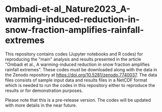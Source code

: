 # Ombadi-et-al_Nature2023_A-warming-induced-reduction-in-snow-fraction-amplifies-rainfall-extremes

This repository contains codes (Jupyter notebooks and R codes) for reproducing the "main" analysis and results presented in the article 
"Ombadi et al., A warming-induced reduction in snow fraction amplifies rainfall extremes". These codes must be downloaded along with the data 
in the Zenodo repository at https://doi.org/10.5281/zenodo.7740037. The data files consists of sample input data and results files in a NetCDF format 
which is needed to run the codes in this repository either to reproduce the results or for demonstration purposes.

Please note that this is a pre-release version. The codes will be updated with more details in the near future.
